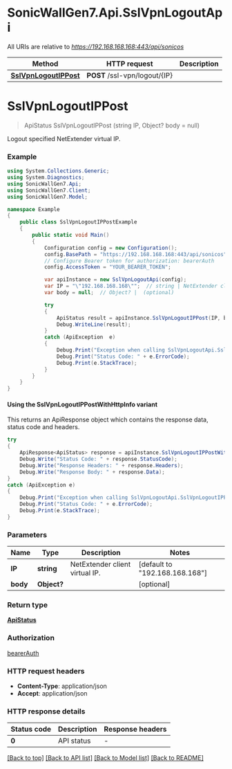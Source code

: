 # SonicWallGen7.Api.SslVpnLogoutApi

All URIs are relative to *https://192.168.168.168:443/api/sonicos*

| Method | HTTP request | Description |
|--------|--------------|-------------|
| [**SslVpnLogoutIPPost**](SslVpnLogoutApi.md#sslvpnlogoutippost) | **POST** /ssl-vpn/logout/{IP} |  |

<a id="sslvpnlogoutippost"></a>
# **SslVpnLogoutIPPost**
> ApiStatus SslVpnLogoutIPPost (string IP, Object? body = null)



Logout specified NetExtender virtual IP.

### Example
```csharp
using System.Collections.Generic;
using System.Diagnostics;
using SonicWallGen7.Api;
using SonicWallGen7.Client;
using SonicWallGen7.Model;

namespace Example
{
    public class SslVpnLogoutIPPostExample
    {
        public static void Main()
        {
            Configuration config = new Configuration();
            config.BasePath = "https://192.168.168.168:443/api/sonicos";
            // Configure Bearer token for authorization: bearerAuth
            config.AccessToken = "YOUR_BEARER_TOKEN";

            var apiInstance = new SslVpnLogoutApi(config);
            var IP = "\"192.168.168.168\"";  // string | NetExtender client virtual IP. (default to "192.168.168.168")
            var body = null;  // Object? |  (optional) 

            try
            {
                ApiStatus result = apiInstance.SslVpnLogoutIPPost(IP, body);
                Debug.WriteLine(result);
            }
            catch (ApiException  e)
            {
                Debug.Print("Exception when calling SslVpnLogoutApi.SslVpnLogoutIPPost: " + e.Message);
                Debug.Print("Status Code: " + e.ErrorCode);
                Debug.Print(e.StackTrace);
            }
        }
    }
}
```

#### Using the SslVpnLogoutIPPostWithHttpInfo variant
This returns an ApiResponse object which contains the response data, status code and headers.

```csharp
try
{
    ApiResponse<ApiStatus> response = apiInstance.SslVpnLogoutIPPostWithHttpInfo(IP, body);
    Debug.Write("Status Code: " + response.StatusCode);
    Debug.Write("Response Headers: " + response.Headers);
    Debug.Write("Response Body: " + response.Data);
}
catch (ApiException e)
{
    Debug.Print("Exception when calling SslVpnLogoutApi.SslVpnLogoutIPPostWithHttpInfo: " + e.Message);
    Debug.Print("Status Code: " + e.ErrorCode);
    Debug.Print(e.StackTrace);
}
```

### Parameters

| Name | Type | Description | Notes |
|------|------|-------------|-------|
| **IP** | **string** | NetExtender client virtual IP. | [default to &quot;192.168.168.168&quot;] |
| **body** | **Object?** |  | [optional]  |

### Return type

[**ApiStatus**](ApiStatus.md)

### Authorization

[bearerAuth](../README.md#bearerAuth)

### HTTP request headers

 - **Content-Type**: application/json
 - **Accept**: application/json


### HTTP response details
| Status code | Description | Response headers |
|-------------|-------------|------------------|
| **0** | API status |  -  |

[[Back to top]](#) [[Back to API list]](../README.md#documentation-for-api-endpoints) [[Back to Model list]](../README.md#documentation-for-models) [[Back to README]](../README.md)


